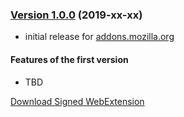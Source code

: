 ### [Version 1.0.0](https://github.com/cadeyrn/keep-or-delete-bookmarks/releases/tag/v1.0.0) (2019-xx-xx)

- initial release for [addons.mozilla.org](https://addons.mozilla.org/en-US/firefox/addon/keep-or-delete-bookmarks/)

#### Features of the first version

- TBD

[Download Signed WebExtension](https://addons.mozilla.org/en-US/firefox/addon/keep-or-delete-bookmarks/versions/?page=1#version-1.0.0)
